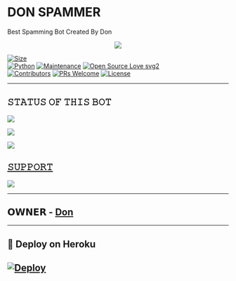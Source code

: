 # DON SPAMMER
 
 Best Spamming Bot Created By Don 
 
 <p align="center">
  <img src="https://telegra.ph/file/7e8aa29f527f2c08db4d9.jpg">
</p>


[![Size](https://img.shields.io/github/repo-size/dangerousjatt/SpamBot-2.0?style=flat-square&color=green)](https://github.com/don1900/DonSpamBot)   
[![Python](https://img.shields.io/badge/Python-v3.9-blue)](https://www.python.org/)
[![Maintenance](https://img.shields.io/badge/Maintained%3F-yes-green.svg)](https://github.com/don1900/DonSpamBotgraphs/commit-activity)
[![Open Source Love svg2](https://badges.frapsoft.com/os/v2/open-source.svg?v=103)](https://github.com/don1900/DonSpamBot)   
[![Contributors](https://img.shields.io/github/contributors/don1900/DonSpamBot?style=flat-square&color=green)](https://github.com/don1900/DonSpamBotgraphs/contributors)
[![PRs Welcome](https://img.shields.io/badge/PRs-welcome-brightgreen.svg?style=flat-square)](https://makeapullrequest.com)
[![License](https://img.shields.io/badge/License-AGPL-blue)](https://github.com/don1900/DonSpamBotblob/main/LICENSE)

----

## 𝚂𝚃𝙰𝚃𝚄𝚂 𝙾𝙵 𝚃𝙷𝙸𝚂 𝙱𝙾𝚃 
<p align="left"><a href="https://github.com/don1900/DonSpamBot/members"><img src="https://img.shields.io/github/forks/don1900/DonSpamBot?label=Forks&logoColor=Black&style=social"></a><p align="left"><a href="https://github.com/don1900/DonSpamBotstargazers"><img src="https://img.shields.io/github/stars/don1900/DonSpamBot?logoColor=Blue&style=social"></a><p align="left"><a href="https://github.com/don1900/DonSpamBot"></a><p align="left"><a href="https://github.com/don1900/DonSpamBot?"><img src="https://img.shields.io/github/last-commit/don1900/DonSpamBot?style=plastic"></

-------------------------------------------------

## 𝚂𝚄𝙿𝙿𝙾𝚁𝚃 
                          
<a href="https://t.me/Dynamic_Userbot"><img src="https://img.shields.io/badge/Join-SUPPORT%20GROUP-red.svg?logo=Telegram"></a>


-------------------------------------------------
## 𝗢𝗪𝗡𝗘𝗥 - [Don](https://t.me/Always_Don) 
-------------------------------------------------

## 🚀 Deploy on Heroku 
[![Deploy](https://www.herokucdn.com/deploy/button.svg)](https://www.heroku.com/deploy?template=https://github.com/don1900/DonSpamBot)
------------------------------------------------
